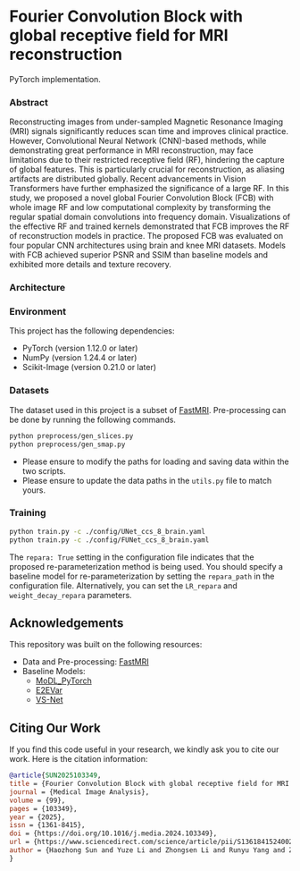 # Fourier Convolution Block with global receptive field for MRI reconstruction
PyTorch implementation.

### Abstract
Reconstructing images from under-sampled Magnetic Resonance Imaging (MRI) signals significantly reduces scan time and improves clinical practice. However, Convolutional Neural Network (CNN)-based methods, while demonstrating great performance in MRI reconstruction, may face limitations due to their restricted receptive field (RF), hindering the capture of global features. This is particularly crucial for reconstruction, as aliasing artifacts are distributed globally. Recent advancements in Vision Transformers have further emphasized the significance of a large RF. In this study, we proposed a novel global Fourier Convolution Block (FCB) with whole image RF and low computational complexity by transforming the regular spatial domain convolutions into frequency domain. Visualizations of the effective RF and trained kernels demonstrated that FCB improves the RF of reconstruction models in practice. The proposed FCB was evaluated on four popular CNN architectures using brain and knee MRI datasets. Models with FCB achieved superior PSNR and SSIM than baseline models and exhibited more details and texture recovery.

### Architecture


### Environment
This project has the following dependencies:

- PyTorch (version 1.12.0 or later)
- NumPy (version 1.24.4 or later)
- Scikit-Image (version 0.21.0 or later)

### Datasets
The dataset used in this project is a subset of [FastMRI](https://github.com/facebookresearch/fastMRI). 
Pre-processing can be done by running the following commands. 

```bash
python preprocess/gen_slices.py
python preprocess/gen_smap.py
```
- Please ensure to modify the paths for loading and saving data within the two scripts.
- Please ensure to update the data paths in the `utils.py` file to match yours.

### Training
```bash
python train.py -c ./config/UNet_ccs_8_brain.yaml
python train.py -c ./config/FUNet_ccs_8_brain.yaml
```
The `repara: True` setting in the configuration file indicates that the proposed re-parameterization method is being used. You should specify a baseline model for re-parameterization by setting the `repara_path` in the configuration file. Alternatively, you can set the `LR_repara` and `weight_decay_repara` parameters.

## Acknowledgements

This repository was built on the following resources:

- Data and Pre-processing: [FastMRI](https://github.com/facebookresearch/fastMRI)
- Baseline Models:
  - [MoDL_PyTorch](https://github.com/bo-10000/MoDL_PyTorch)
  - [E2EVar](https://github.com/facebookresearch/fastMRI)
  - [VS-Net](https://github.com/j-duan/VS-Net)

## Citing Our Work
If you find this code useful in your research, we kindly ask you to cite our work. Here is the citation information:

```bibtex
@article{SUN2025103349,
title = {Fourier Convolution Block with global receptive field for MRI reconstruction},
journal = {Medical Image Analysis},
volume = {99},
pages = {103349},
year = {2025},
issn = {1361-8415},
doi = {https://doi.org/10.1016/j.media.2024.103349},
url = {https://www.sciencedirect.com/science/article/pii/S1361841524002743},
author = {Haozhong Sun and Yuze Li and Zhongsen Li and Runyu Yang and Ziming Xu and Jiaqi Dou and Haikun Qi and Huijun Chen},
}
